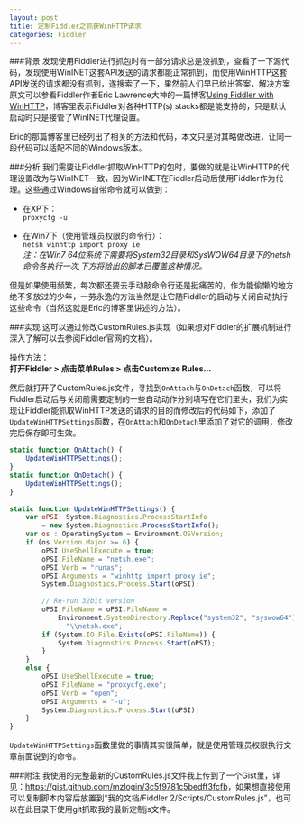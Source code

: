 ```yaml
---
layout: post
title: 定制Fiddler之抓获WinHTTP请求
categories: Fiddler
---
```


###背景
发现使用Fiddler进行抓包时有一部分请求总是没抓到，查看了一下源代码，发现使用WinINET这套API发送的请求都能正常抓到，而使用WinHTTP这套API发送的请求都没有抓到，遂搜索了一下，果然前人们早已给出答案，解决方案原文可以参看Fiddler作者Eric Lawrence大神的一篇博客[Using Fiddler with WinHTTP](http://blogs.telerik.com/fiddler/posts/13-04-29/using-fiddler-with-winhttp)，博客里表示Fiddler对各种HTTP(s) stacks都是能支持的，只是默认启动时只是接管了WinINET代理设置。

Eric的那篇博客里已经列出了相关的方法和代码，本文只是对其略做改进，让同一段代码可以适配不同的Windows版本。

###分析
我们需要让Fiddler抓取WinHTTP的包时，要做的就是让WinHTTP的代理设置改为与WinINET一致，因为WinINET在Fiddler启动后使用Fiddler作为代理。这些通过Windows自带命令就可以做到：  

* 在XP下：  
`proxycfg -u`  

* 在Win7下（使用管理员权限的命令行）：  
`netsh winhttp import proxy ie`  
*注：在Win7 64位系统下需要将System32目录和SysWOW64目录下的netsh命令各执行一次,下方将给出的脚本已覆盖这种情况。*  

但是如果使用频繁，每次都还要去手动敲命令行还是挺痛苦的，作为能偷懒的地方绝不多放过的少年，一劳永逸的方法当然是让它随Fiddler的启动与关闭自动执行这些命令（当然这就是Eric的博客里讲述的方法）。  
  
###实现
这可以通过修改CustomRules.js实现（如果想对Fiddler的扩展机制进行深入了解可以去参阅Fiddler官网的文档）。  
  
操作方法：  
**打开Fiddler > 点击菜单Rules > 点击Customize Rules...**   
  
然后就打开了CustomRules.js文件，寻找到`OnAttach`与`OnDetach`函数，可以将Fiddler启动后与关闭前需要定制的一些自动动作分别填写在它们里头，我们为实现让Fiddler能抓取WinHTTP发送的请求的目的而修改后的代码如下，添加了`UpdateWinHTTPSettings`函数，在`OnAttach`和`OnDetach`里添加了对它的调用，修改完后保存即可生效。

```js
static function OnAttach() {
    UpdateWinHTTPSettings();
}
static function OnDetach() {
    UpdateWinHTTPSettings();
}
    
static function UpdateWinHTTPSettings() {
    var oPSI: System.Diagnostics.ProcessStartInfo 
        = new System.Diagnostics.ProcessStartInfo();
    var os : OperatingSystem = Environment.OSVersion;
    if (os.Version.Major >= 6) {
        oPSI.UseShellExecute = true;
        oPSI.FileName = "netsh.exe";
        oPSI.Verb = "runas";
        oPSI.Arguments = "winhttp import proxy ie";
        System.Diagnostics.Process.Start(oPSI);
    
        // Re-run 32bit version
        oPSI.FileName = oPSI.FileName = 
            Environment.SystemDirectory.Replace("system32", "syswow64") 
            + "\\netsh.exe";    
        if (System.IO.File.Exists(oPSI.FileName)) {
            System.Diagnostics.Process.Start(oPSI);
        }
    }
    else {
        oPSI.UseShellExecute = true;
        oPSI.FileName = "proxycfg.exe";
        oPSI.Verb = "open";
        oPSI.Arguments = "-u";
        System.Diagnostics.Process.Start(oPSI);
    }
}
```

`UpdateWinHTTPSettings`函数里做的事情其实很简单，就是使用管理员权限执行文章前面说到的命令。

###附注
我使用的完整最新的CustomRules.js文件我上传到了一个Gist里，详见：<https://gist.github.com/mzlogin/3c5f9781c5bedff3fcfb>，如果想直接使用可以复制脚本内容后放置到“我的文档/Fiddler 2/Scripts/CustomRules.js”，也可以在此目录下使用git抓取我的最新定制js文件。
